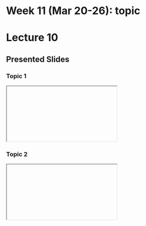 # Week 11 (Mar 20-26): topic
# Lecture 10

## Presented Slides  

### Topic 1

<div class="video-container-16by9"><iframe s...></iframe></div>

### Topic 2

<div class="video-container-16by9"><iframe s...></iframe></div>
